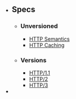 - ## Specs
	- ### Unversioned
		- [HTTP Semantics](https://www.rfc-editor.org/rfc/rfc9110)
		- [HTTP Caching](https://www.rfc-editor.org/rfc/rfc9111)
	- ### Versions
		- [HTTP/1.1](https://www.rfc-editor.org/rfc/rfc9112)
		- [HTTP/2](https://t.co/JAgkJ8655R)
		- [HTTP/3](https://t.co/oYmavgKBLy)
-